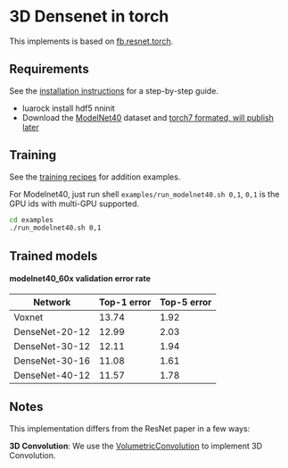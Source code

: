 3D Densenet in torch 
============================

This implements is based on [fb.resnet.torch](https://github.com/facebook/fb.resnet.torch/).

## Requirements
See the [installation instructions](https://github.com/facebook/fb.resnet.torch/blob/master/INSTALL.md) for a step-by-step guide.
- luarock install hdf5 nninit
- Download the [ModelNet40](http://3dshapenets.cs.princeton.edu/) dataset and [torch7 formated, will publish later]()


## Training
See the [training recipes](https://github.com/facebook/fb.resnet.torch/blob/master/TRAINING.md) for addition examples.

For Modelnet40, just run shell `examples/run_modelnet40.sh 0,1`, `0,1` is the GPU ids with multi-GPU supported. 
```bash
cd examples
./run_modelnet40.sh 0,1
```



## Trained models


#### modelnet40_60x validation error rate

| Network        | Top-1 error | Top-5 error |
| -------------- | ----------- | ----------- |
| Voxnet         | 13.74       | 1.92        |
| DenseNet-20-12 | 12.99       | 2.03        |
| DenseNet-30-12 | 12.11       | 1.94        |
| DenseNet-30-16 | 11.08       | 1.61        |
| DenseNet-40-12 | 11.57       | 1.78        |
## Notes

This implementation differs from the ResNet paper in a few ways:

**3D Convolution**: We use the [VolumetricConvolution](https://github.com/torch/nn/blob/master/doc/convolution.md) to implement 3D Convolution.


